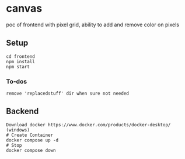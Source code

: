# canvas

poc of frontend with pixel grid, ability to add and remove color on pixels

## Setup
```
cd frontend
npm install
npm start
```


### To-dos
```
remove 'replacedstuff' dir when sure not needed
```
## Backend
```
Download docker https://www.docker.com/products/docker-desktop/ (windows)
# Create Container
docker compose up -d
# Stop
docker compose down
```
